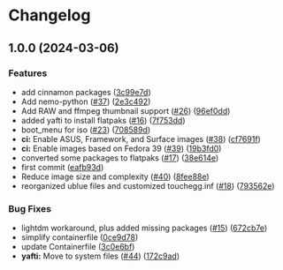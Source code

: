 # Changelog

## 1.0.0 (2024-03-06)


### Features

* add cinnamon packages ([3c99e7d](https://github.com/ublue-os/cinnamon/commit/3c99e7d987951cf10122f32f14abf38c827a71e4))
* Add nemo-python ([#37](https://github.com/ublue-os/cinnamon/issues/37)) ([2e3c492](https://github.com/ublue-os/cinnamon/commit/2e3c49223b6e2b58c85a00848463fda46be09ea0))
* Add RAW and ffmpeg thumbnail support ([#26](https://github.com/ublue-os/cinnamon/issues/26)) ([96ef0dd](https://github.com/ublue-os/cinnamon/commit/96ef0dd661c5eb51ecbf85153307c24a7c38fd53))
* added yafti to install flatpaks ([#16](https://github.com/ublue-os/cinnamon/issues/16)) ([7f753dd](https://github.com/ublue-os/cinnamon/commit/7f753dd9e029d60d466ea7eff0a01708bbf89a60))
* boot_menu for iso ([#23](https://github.com/ublue-os/cinnamon/issues/23)) ([708589d](https://github.com/ublue-os/cinnamon/commit/708589d6e02ad7131351eabdb3d8063618266ca9))
* **ci:** Enable ASUS, Framework, and Surface images ([#38](https://github.com/ublue-os/cinnamon/issues/38)) ([cf7691f](https://github.com/ublue-os/cinnamon/commit/cf7691fc11c61ef9e053fe846020db1fb189e733))
* **ci:** Enable images based on Fedora 39 ([#39](https://github.com/ublue-os/cinnamon/issues/39)) ([19b3fd0](https://github.com/ublue-os/cinnamon/commit/19b3fd047b92389b0df7be74afb5e3b93805db2c))
* converted some packages to flatpaks ([#17](https://github.com/ublue-os/cinnamon/issues/17)) ([38e614e](https://github.com/ublue-os/cinnamon/commit/38e614ebac0f06a2d971fc80a3deb7dbcd994f4e))
* first commit ([eafb93d](https://github.com/ublue-os/cinnamon/commit/eafb93dd2dda68f90c56be03d79ace848b7b6255))
* Reduce image size and complexity ([#40](https://github.com/ublue-os/cinnamon/issues/40)) ([8fee88e](https://github.com/ublue-os/cinnamon/commit/8fee88e9cc76e4e73c8b9f6cea40dc1e14dc3321))
* reorganized ublue files and customized touchegg.inf ([#18](https://github.com/ublue-os/cinnamon/issues/18)) ([793562e](https://github.com/ublue-os/cinnamon/commit/793562e89a97796b186d9a92b00561af38430cff))


### Bug Fixes

* lightdm workaround, plus added missing packages ([#15](https://github.com/ublue-os/cinnamon/issues/15)) ([672cb7e](https://github.com/ublue-os/cinnamon/commit/672cb7e9c7e4c9ce1ab6e7b34532bfef38727bad))
* simplify containerfile ([0ce9d78](https://github.com/ublue-os/cinnamon/commit/0ce9d7856c96b03a465d079d7aa3415320ea0a76))
* update Containerfile ([3c0e6bf](https://github.com/ublue-os/cinnamon/commit/3c0e6bfa3c5495428e162bb75a256898b5425edc))
* **yafti:** Move to system files ([#44](https://github.com/ublue-os/cinnamon/issues/44)) ([172c9ad](https://github.com/ublue-os/cinnamon/commit/172c9ad5382794b38c245476fc83d43ae24b71a1))
